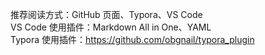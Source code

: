 推荐阅读方式：GitHub 页面、Typora、VS Code  
VS Code 使用插件：Markdown All in One、YAML  
Typora 使用插件：<https://github.com/obgnail/typora_plugin>  
